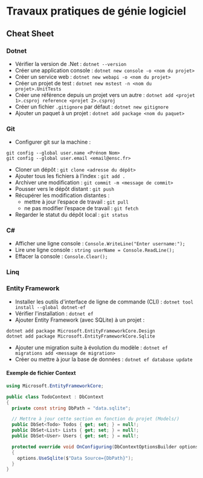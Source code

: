 # Travaux pratiques de génie logiciel

## Cheat Sheet

### Dotnet

- Vérifier la version de .Net : `dotnet --version`
- Créer une application console : `dotnet new console -o <nom du projet>`
- Créer un service web : `dotnet new webapi -o <nom du projet>`
- Créer un projet de test : `dotnet new mstest -n <nom du projet>.UnitTests`
- Créer une référence depuis un projet vers un autre : `dotnet add <projet 1>.csproj reference <projet 2>.csproj`
- Créer un fichier `.gitignore` par défaut : `dotnet new gitignore`
- Ajouter un paquet à un projet : `dotnet add package <nom du paquet>`

### Git

- Configurer git sur la machine :
```
git config --global user.name <Prénom Nom>
git config --global user.email <email@ensc.fr>
```
- Cloner un dépôt : `git clone <adresse du dépôt>`
- Ajouter tous les fichiers à l’index : `git add .`
- Archiver une modification : `git commit -m <message de commit>`
- Pousser vers le dépôt distant : `git push`
- Récupérer les modification distantes :
  - mettre à jour l’espace de travail : `git pull`
  - ne pas modifier l’espace de travail : `git fetch`
- Regarder le statut du dépôt local : `git status`

### C#

- Afficher une ligne console : `Console.WriteLine("Enter username:");`
- Lire une ligne console : `string userName = Console.ReadLine();`
- Effacer la console : `Console.Clear(); `

### Linq

### Entity Framework

- Installer les outils d'interface de ligne de commande (CLI) : `dotnet tool install --global dotnet-ef`
- Vérifier l'installation : `dotnet ef`
- Ajouter Entity Framework (avec SQLite) à un projet :
```
dotnet add package Microsoft.EntityFrameworkCore.Design
dotnet add package Microsoft.EntityFrameworkCore.Sqlite
```
- Ajouter une migration suite à évolution du modèle : `dotnet ef migrations add <message de migration>`
- Créer ou mettre à jour la base de données : `dotnet ef database update`

#### Exemple de fichier Context

```csharp
using Microsoft.EntityFrameworkCore;

public class TodoContext : DbContext
{
  private const string DbPath = "data.sqlite";

  // Mettre à jour cette section en fonction du projet (Models/)
  public DbSet<Todo> Todos { get; set; } = null!;
  public DbSet<List> Lists { get; set; } = null!;
  public DbSet<User> Users { get; set; } = null!;

  protected override void OnConfiguring(DbContextOptionsBuilder options)
  {
    options.UseSqlite($"Data Source={DbPath}");
  }
}
```
